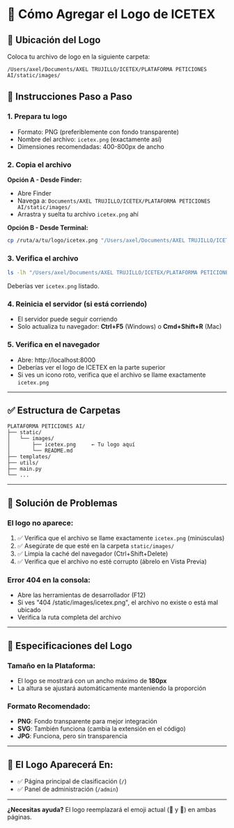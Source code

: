 # 🎨 Cómo Agregar el Logo de ICETEX

## 📍 Ubicación del Logo

Coloca tu archivo de logo en la siguiente carpeta:

```
/Users/axel/Documents/AXEL TRUJILLO/ICETEX/PLATAFORMA PETICIONES AI/static/images/
```

## 📝 Instrucciones Paso a Paso

### 1. **Prepara tu logo**
   - Formato: PNG (preferiblemente con fondo transparente)
   - Nombre del archivo: `icetex.png` (exactamente así)
   - Dimensiones recomendadas: 400-800px de ancho

### 2. **Copia el archivo**
   
   **Opción A - Desde Finder:**
   - Abre Finder
   - Navega a: `Documents/AXEL TRUJILLO/ICETEX/PLATAFORMA PETICIONES AI/static/images/`
   - Arrastra y suelta tu archivo `icetex.png` ahí
   
   **Opción B - Desde Terminal:**
   ```bash
   cp /ruta/a/tu/logo/icetex.png "/Users/axel/Documents/AXEL TRUJILLO/ICETEX/PLATAFORMA PETICIONES AI/static/images/icetex.png"
   ```

### 3. **Verifica el archivo**
   ```bash
   ls -lh "/Users/axel/Documents/AXEL TRUJILLO/ICETEX/PLATAFORMA PETICIONES AI/static/images/"
   ```
   
   Deberías ver `icetex.png` listado.

### 4. **Reinicia el servidor (si está corriendo)**
   - El servidor puede seguir corriendo
   - Solo actualiza tu navegador: **Ctrl+F5** (Windows) o **Cmd+Shift+R** (Mac)

### 5. **Verifica en el navegador**
   - Abre: http://localhost:8000
   - Deberías ver el logo de ICETEX en la parte superior
   - Si ves un icono roto, verifica que el archivo se llame exactamente `icetex.png`

---

## ✅ Estructura de Carpetas

```
PLATAFORMA PETICIONES AI/
├── static/
│   └── images/
│       ├── icetex.png     ← Tu logo aquí
│       └── README.md
├── templates/
├── utils/
├── main.py
└── ...
```

---

## 🔧 Solución de Problemas

### El logo no aparece:
1. ✅ Verifica que el archivo se llame exactamente `icetex.png` (minúsculas)
2. ✅ Asegúrate de que esté en la carpeta `static/images/`
3. ✅ Limpia la caché del navegador (Ctrl+Shift+Delete)
4. ✅ Verifica que el archivo no esté corrupto (ábrelo en Vista Previa)

### Error 404 en la consola:
- Abre las herramientas de desarrollador (F12)
- Si ves "404 /static/images/icetex.png", el archivo no existe o está mal ubicado
- Verifica la ruta completa del archivo

---

## 📐 Especificaciones del Logo

### Tamaño en la Plataforma:
- El logo se mostrará con un ancho máximo de **180px**
- La altura se ajustará automáticamente manteniendo la proporción

### Formato Recomendado:
- **PNG**: Fondo transparente para mejor integración
- **SVG**: También funciona (cambia la extensión en el código)
- **JPG**: Funciona, pero sin transparencia

---

## 🎯 El Logo Aparecerá En:

- ✅ Página principal de clasificación (`/`)
- ✅ Panel de administración (`/admin`)

---

**¿Necesitas ayuda?** El logo reemplazará el emoji actual (📄 y 🧠) en ambas páginas.

